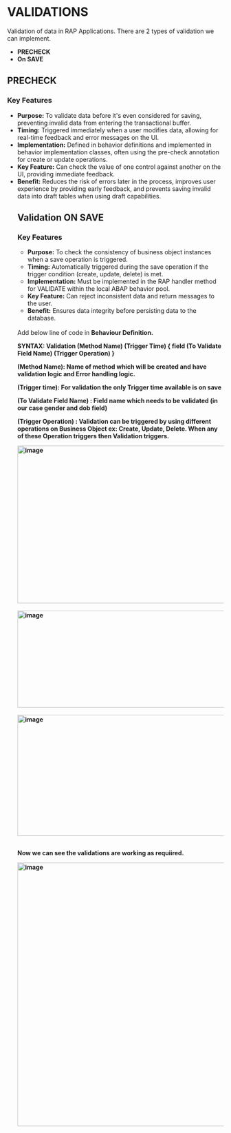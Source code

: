 # VALIDATIONS
Validation of data in RAP Applications. There are 2 types of validation we can implement.
<ul>
  <li><b> PRECHECK </b></li>
   <li><b> On SAVE </b></li>
</ul>

<h2>PRECHECK</h2>
<h3>Key Features</h3>
<ul>
<li><b>Purpose:</b> To validate data before it's even considered for saving, preventing invalid data from entering the transactional buffer. </li>
<li><b>Timing:</b> Triggered immediately when a user modifies data, allowing for real-time feedback and error messages on the UI. </li>
  
<li><b>Implementation:</b> Defined in behavior definitions and implemented in behavior implementation classes, often using the pre-check annotation for create or update operations.  </li>

<li><b>Key Feature:</b> Can check the value of one control against another on the UI, providing immediate feedback. </li>

<li><b>Benefit:</b> Reduces the risk of errors later in the process, improves user experience by providing early feedback, and prevents saving invalid data into draft tables when using draft capabilities. </li>

<H2>Validation ON SAVE</H2>

<h3>Key Features</h3>
<ul>
  <li><b>Purpose:</b> To check the consistency of business object instances when a save operation is triggered. </li>
  <li><b>Timing:</b> Automatically triggered during the save operation if the trigger condition (create, update, delete) is met.</li>
  <li><b>Implementation:</b> Must be implemented in the RAP handler method for VALIDATE within the local ABAP behavior pool. </li>
  <li><b>Key Feature:</b> Can reject inconsistent data and return messages to the user.</li>
    <li><b>Benefit:</b> Ensures data integrity before persisting data to the database.</li>
</ul>  

<br/>
Add below line of code in <b/>Behaviour Definition<b/>.

**SYNTAX:** Validation (Method Name) (Trigger Time) { field (To Validate Field Name) (Trigger Operation)  }

**(Method Name):** Name of method which will be created and have validation logic and Error handling logic.

**(Trigger time):** For validation the only Trigger time available is on save

**(To Validate Field Name)** : Field name which needs to be validated (in our case gender and dob field)

**(Trigger Operation)**  : Validation can be triggered by using different operations on Business Object ex: Create, Update, Delete. When any of these Operation triggers then Validation triggers.

<img width="648" height="366" alt="image" src="https://github.com/user-attachments/assets/d855fdf2-9ceb-4c0d-abe6-59b9f250e0c2" />
<br/><br/>
<img width="663" height="225" alt="image" src="https://github.com/user-attachments/assets/bd68e6d2-a4fb-456f-b8cb-5f823d7999ce" />
<br/><br/>
<img width="773" height="281" alt="image" src="https://github.com/user-attachments/assets/cc2a7963-e05a-4b55-85ff-957b088d5a2d" />
<br/><br/>

Now we can see the validations are working as requiired.

<img width="950" height="612" alt="image" src="https://github.com/user-attachments/assets/95cfc5f1-8bda-4f89-a9de-8392d2f24c62" />
